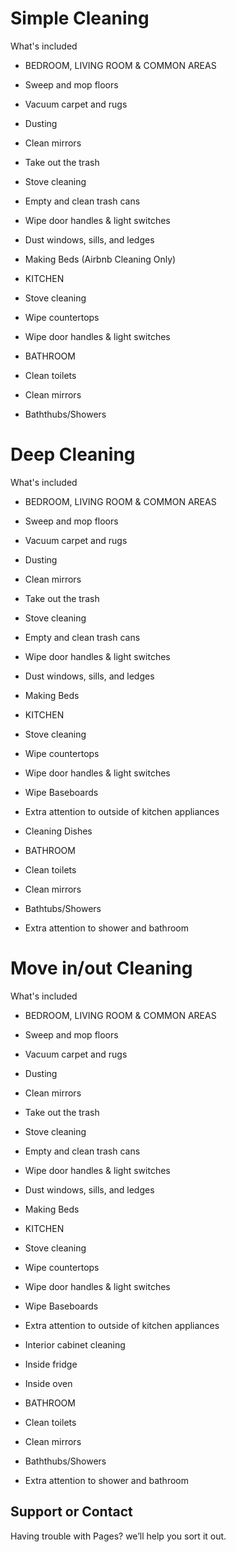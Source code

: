 # Simple Cleaning
What's included 
* BEDROOM, LIVING ROOM & COMMON AREAS
 * Sweep and mop floors 
 * Vacuum carpet and rugs 
 * Dusting 
 * Clean mirrors
 * Take out the trash
 * Stove cleaning
 * Empty and clean trash cans
 * Wipe door handles & light switches
 * Dust windows, sills, and ledges
 * Making Beds (Airbnb Cleaning Only)

* KITCHEN
 * Stove cleaning
 * Wipe countertops
 * Wipe door handles & light switches

* BATHROOM
 * Clean toilets
 * Clean mirrors
 * Baththubs/Showers

# Deep Cleaning
What's included

* BEDROOM, LIVING ROOM & COMMON AREAS 
 * Sweep and mop floors
 * Vacuum carpet and rugs
 * Dusting
 * Clean mirrors
 * Take out the trash
 * Stove cleaning
 * Empty and clean trash cans
 * Wipe door handles & light switches
 * Dust windows, sills, and ledges
 * Making Beds 

* KITCHEN
 * Stove cleaning
 * Wipe countertops
 * Wipe door handles & light switches
 * Wipe Baseboards
 * Extra attention to outside of kitchen appliances
 * Cleaning Dishes 

* BATHROOM
 * Clean toilets
 * Clean mirrors
 * Bathtubs/Showers
 * Extra attention to shower and bathroom

# Move in/out Cleaning
What's included
* BEDROOM, LIVING ROOM & COMMON AREAS
 * Sweep and mop floors
 * Vacuum carpet and rugs
 * Dusting
 * Clean mirrors
 * Take out the trash
 * Stove cleaning
 * Empty and clean trash cans
 * Wipe door handles & light switches
 * Dust windows, sills, and ledges
 * Making Beds

* KITCHEN
 * Stove cleaning
 * Wipe countertops
 * Wipe door handles & light switches
 * Wipe Baseboards
 * Extra attention to outside of kitchen appliances
 * Interior cabinet cleaning
 * Inside fridge
 * Inside oven

* BATHROOM
 * Clean toilets
 * Clean mirrors
 * Baththubs/Showers
 * Extra attention to shower and bathroom





## Support or Contact

Having trouble with Pages?  we’ll help you sort it out.
